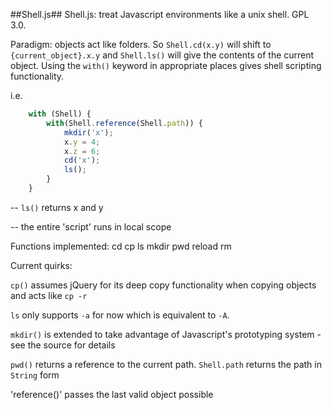 ##Shell.js##
Shell.js: treat Javascript environments like a unix shell. GPL 3.0.

Paradigm: objects act like folders. So `Shell.cd(x.y)` will shift to `{current_object}.x.y` and `Shell.ls()` will give the contents of the current object. Using the `with()` keyword in appropriate places gives shell scripting functionality.

i.e.
```javascript
    with (Shell) {
        with(Shell.reference(Shell.path)) {
            mkdir('x');
            x.y = 4;
            x.z = 6;
            cd('x');
            ls();
        }
    }
```

-- `ls()` returns x and y

-- the entire 'script' runs in local scope

Functions implemented:
cd  cp  ls  mkdir   pwd reload  rm

Current quirks:

`cp()` assumes jQuery for its deep copy functionality when copying objects and acts like `cp -r`

`ls` only supports `-a` for now which is equivalent to `-A`.

`mkdir()` is extended to take advantage of Javascript's prototyping system - see the source for details

`pwd()` returns a reference to the current path. `Shell.path` returns the path in `String` form

'reference()' passes the last valid object possible